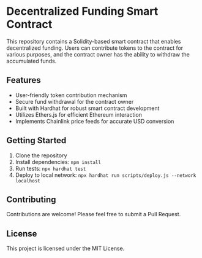 # Decentralized Funding Smart Contract

This repository contains a Solidity-based smart contract that enables decentralized funding. Users can contribute tokens to the contract for various purposes, and the contract owner has the ability to withdraw the accumulated funds.

## Features

- User-friendly token contribution mechanism
- Secure fund withdrawal for the contract owner
- Built with Hardhat for robust smart contract development
- Utilizes Ethers.js for efficient Ethereum interaction
- Implements Chainlink price feeds for accurate USD conversion

## Getting Started

1. Clone the repository
2. Install dependencies: `npm install`
3. Run tests: `npx hardhat test`
4. Deploy to local network: `npx hardhat run scripts/deploy.js --network localhost`

## Contributing

Contributions are welcome! Please feel free to submit a Pull Request.

## License

This project is licensed under the MIT License.

